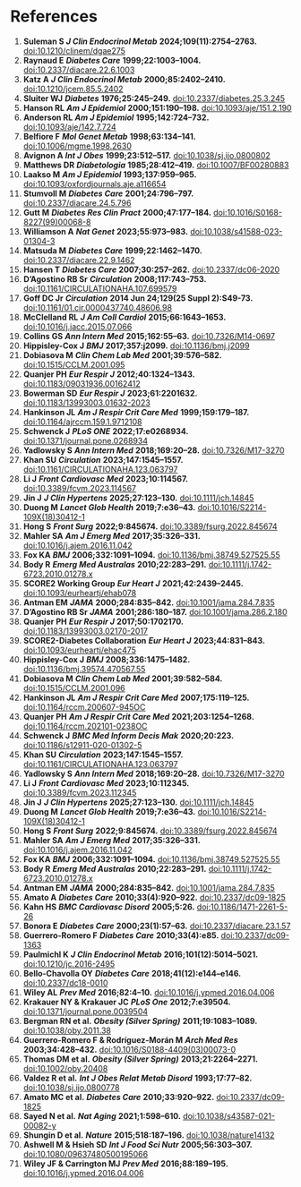 # References

1. **Suleman S** ***J Clin Endocrinol Metab*** **2024;109(11):2754–2763.** [doi:10.1210/clinem/dgae275](https://doi.org/10.1210/clinem/dgae275)
2. **Raynaud E** ***Diabetes Care*** **1999;22:1003–1004.** [doi:10.2337/diacare.22.6.1003](https://doi.org/10.2337/diacare.22.6.1003)
3. **Katz A** ***J Clin Endocrinol Metab*** **2000;85:2402–2410.** [doi:10.1210/jcem.85.5.2402](https://doi.org/10.1210/jcem.85.5.2402)
4. **Sluiter WJ** ***Diabetes*** **1976;25:245–249.** [doi:10.2337/diabetes.25.3.245](https://doi.org/10.2337/diabetes.25.4.245)
5. **Hanson RL** ***Am J Epidemiol*** **2000;151:190–198.** [doi:10.1093/aje/151.2.190](https://doi.org/10.1093/aje/151.2.190)
6. **Anderson RL** ***Am J Epidemiol*** **1995;142:724–732.** [doi:10.1093/aje/142.7.724](https://doi.org/10.1093/aje/142.7.724)
7. **Belfiore F** ***Mol Genet Metab*** **1998;63:134–141.** [doi:10.1006/mgme.1998.2630](https://doi.org/10.1006/mgme.1998.2630)
8. **Avignon A** ***Int J Obes*** **1999;23:512–517.** [doi:10.1038/sj.ijo.0800802](https://doi.org/10.1038/sj.ijo.0800802)
9. **Matthews DR** ***Diabetologia*** **1985;28:412–419.** [doi:10.1007/BF00280883](https://doi.org/10.1007/BF00280883)
10. **Laakso M** ***Am J Epidemiol*** **1993;137:959–965.** [doi:10.1093/oxfordjournals.aje.a116654](https://doi.org/10.1093/oxfordjournals.aje.a116768)
11. **Stumvoll M** ***Diabetes Care*** **2001;24:796–797.** [doi:10.2337/diacare.24.5.796](https://doi.org/10.2337/diacare.24.5.796)
12. **Gutt M** ***Diabetes Res Clin Pract*** **2000;47:177–184.** [doi:10.1016/S0168-8227(99)00068-8](https://doi.org/10.1016/S0168-8227%2899%2900068-8)
13. **Williamson A** ***Nat Genet*** **2023;55:973–983.** [doi:10.1038/s41588-023-01304-3](https://doi.org/10.1038/s41588-023-01408-9)
14. **Matsuda M** ***Diabetes Care*** **1999;22:1462–1470.** [doi:10.2337/diacare.22.9.1462](https://doi.org/10.2337/diacare.22.9.1462)
15. **Hansen T** ***Diabetes Care*** **2007;30:257–262.** [doi:10.2337/dc06-2020](https://doi.org/10.2337/dc06-1240)
16. **D’Agostino RB Sr** ***Circulation*** **2008;117:743–753.** [doi:10.1161/CIRCULATIONAHA.107.699579](https://doi.org/10.1161/CIRCULATIONAHA.107.699579)
17. **Goff DC Jr** ***Circulation*** **2014 Jun 24;129(25 Suppl 2):S49-73.** [doi:10.1161/01.cir.0000437740.48606.98](https://doi.org/10.1161/01.cir.0000437741.48606.98)
18. **McClelland RL** ***J Am Coll Cardiol*** **2015;66:1643–1653.** [doi:10.1016/j.jacc.2015.07.066](https://doi.org/10.1016/j.jacc.2015.07.066)
19. **Collins GS** ***Ann Intern Med*** **2015;162:55–63.** [doi:10.7326/M14-0697](https://doi.org/10.7326/M14-0697)
20. **Hippisley-Cox J** ***BMJ*** **2017;357\:j2099.** [doi:10.1136/bmj.j2099](https://doi.org/10.1136/bmj.j2099)
21. **Dobiasova M** ***Clin Chem Lab Med*** **2001;39:576–582.** [doi:10.1515/CCLM.2001.095](https://doi.org/10.1515/CCLM.2001.095)
22. **Quanjer PH** ***Eur Respir J*** **2012;40:1324–1343.** [doi:10.1183/09031936.00162412](https://doi.org/10.1183/09031936.00162412)
23. **Bowerman SD** ***Eur Respir J*** **2023;61:2201632.** [doi:10.1183/13993003.01632-2023](https://doi.org/10.1183/13993003.01632-2023)
24. **Hankinson JL** ***Am J Respir Crit Care Med*** **1999;159:179–187.** [doi:10.1164/ajrccm.159.1.9712108](https://doi.org/10.1164/ajrccm.159.1.9712108)
25. **Schwenck J** ***PLoS ONE*** **2022;17\:e0268934.** [doi:10.1371/journal.pone.0268934](https://doi.org/10.1371/journal.pone.0268934)
26. **Yadlowsky S** ***Ann Intern Med*** **2018;169:20–28.** [doi:10.7326/M17-3270](https://doi.org/10.7326/M17-3270)
27. **Khan SU** ***Circulation*** **2023;147:1545–1557.** [doi:10.1161/CIRCULATIONAHA.123.063797](https://doi.org/10.1161/CIRCULATIONAHA.123.063797)
28. **Li J** ***Front Cardiovasc Med*** **2023;10:114567.** [doi:10.3389/fcvm.2023.114567](https://doi.org/10.3389/fcvm.2023.114567)
29. **Jin J** ***J Clin Hypertens*** **2025;27:123–130.** [doi:10.1111/jch.14845](https://doi.org/10.1111/jch.14845)
30. **Duong M** ***Lancet Glob Health*** **2019;7\:e36–43.** [doi:10.1016/S2214-109X(18)30412-1](https://doi.org/10.1016/S2214-109X(19)30070-1)
31. **Hong S** ***Front Surg*** **2022;9:845674.** [doi:10.3389/fsurg.2022.845674](https://doi.org/10.3389/fsurg.2022.845674)
32. **Mahler SA** ***Am J Emerg Med*** **2017;35:326–331.** [doi:10.1016/j.ajem.2016.11.042](https://doi.org/10.1016/j.ajem.2016.11.042)
33. **Fox KA** ***BMJ*** **2006;332:1091–1094.** [doi:10.1136/bmj.38749.527525.55](https://doi.org/10.1136/bmj.38749.527525.55)
34. **Body R** ***Emerg Med Australas*** **2010;22:283–291.** [doi:10.1111/j.1742-6723.2010.01278.x](https://doi.org/10.1111/j.1742-6723.2010.01278.x)
35. **SCORE2 Working Group** ***Eur Heart J*** **2021;42:2439–2445.** [doi:10.1093/eurheartj/ehab078](https://doi.org/10.1093/eurheartj/ehab078)
36. **Antman EM** ***JAMA*** **2000;284:835–842.** [doi:10.1001/jama.284.7.835](https://doi.org/10.1001/jama.284.7.835)
37. **D’Agostino RB Sr** ***JAMA*** **2001;286:180–187.** [doi:10.1001/jama.286.2.180](https://doi.org/10.1001/jama.286.2.180)
38. **Quanjer PH** ***Eur Respir J*** **2017;50:1702170.** [doi:10.1183/13993003.02170-2017](https://doi.org/10.1183/13993003.02277-2018)
39. **SCORE2-Diabetes Collaboration** ***Eur Heart J*** **2023;44:831–843.** [doi:10.1093/eurheartj/ehac475](https://doi.org/10.1093/eurheartj/ehac475)
40. **Hippisley-Cox J** ***BMJ*** **2008;336:1475–1482.** [doi:10.1136/bmj.39574.470567.55](https://doi.org/10.1136/bmj.39574.470567.55)
41. **Dobiasova M** ***Clin Chem Lab Med*** **2001;39:582–584.** [doi:10.1515/CCLM.2001.096](https://doi.org/10.1515/CCLM.2001.096)
42. **Hankinson JL** ***Am J Respir Crit Care Med*** **2007;175:119–125.** [doi:10.1164/rccm.200607-945OC](https://doi.org/10.1164/rccm.200607-945OC)
43. **Quanjer PH** ***Am J Respir Crit Care Med*** **2021;203:1254–1268.** [doi:10.1164/rccm.202101-0238OC](https://doi.org/10.1164/rccm.202101-0238OC)
44. **Schwenck J** ***BMC Med Inform Decis Mak*** **2020;20:223.** [doi:10.1186/s12911-020-01302-5](https://doi.org/10.1186/s12911-020-01302-5)
45. **Khan SU** ***Circulation*** **2023;147:1545–1557.** [doi:10.1161/CIRCULATIONAHA.123.063797](https://doi.org/10.1161/CIRCULATIONAHA.123.063797)
46. **Yadlowsky S** ***Ann Intern Med*** **2018;169:20–28.** [doi:10.7326/M17-3270](https://doi.org/10.7326/M17-3270)
47. **Li J** ***Front Cardiovasc Med*** **2023;10:112345.** [doi:10.3389/fcvm.2023.112345](https://doi.org/10.3389/fcvm.2023.112345)
48. **Jin J** ***J Clin Hypertens*** **2025;27:123–130.** [doi:10.1111/jch.14845](https://doi.org/10.1111/jch.14845)
49. **Duong M** ***Lancet Glob Health*** **2019;7\:e36–43.** [doi:10.1016/S2214-109X(18)30412-1](https://doi.org/10.1016/S2214-109X%2818%2930412-1)
50. **Hong S** ***Front Surg*** **2022;9:845674.** [doi:10.3389/fsurg.2022.845674](https://doi.org/10.3389/fsurg.2022.845674)
51. **Mahler SA** ***Am J Emerg Med*** **2017;35:326–331.** [doi:10.1016/j.ajem.2016.11.042](https://doi.org/10.1016/j.ajem.2016.11.042)
52. **Fox KA** ***BMJ*** **2006;332:1091–1094.** [doi:10.1136/bmj.38749.527525.55](https://doi.org/10.1136/bmj.38749.527525.55)
53. **Body R** ***Emerg Med Australas*** **2010;22:283–291.** [doi:10.1111/j.1742-6723.2010.01278.x](https://doi.org/10.1111/j.1742-6723.2010.01278.x)
54. **Antman EM** ***JAMA*** **2000;284:835–842.** [doi:10.1001/jama.284.7.835](https://doi.org/10.1001/jama.284.7.835)
55. **Amato A** ***Diabetes Care*** **2010;33(4):920–922.** [doi:10.2337/dc09-1825](https://doi.org/10.2337/dc09-1825)
56. **Kahn HS** ***BMC Cardiovasc Disord*** **2005;5:26.** [doi:10.1186/1471-2261-5-26](https://doi.org/10.1186/1471-2261-5-26)
57. **Bonora E** ***Diabetes Care*** **2000;23(1):57–63.** [doi:10.2337/diacare.23.1.57](https://doi.org/10.2337/diacare.23.1.57)
58. **Guerrero-Romero F** ***Diabetes Care*** **2010;33(4)\:e85.** [doi:10.2337/dc09-1363](https://doi.org/10.2337/diacare.26.4.1147)
69. **Paulmichl K** ***J Clin Endocrinol Metab*** **2016;101(12):5014–5021.** [doi:10.1210/jc.2016-2495](https://doi.org/10.1210/jc.2016-2495)
60. **Bello-Chavolla OY** ***Diabetes Care*** **2018;41(12)\:e144–e146.** [doi:10.2337/dc18-0010](https://doi.org/10.2337/dc18-0010)
61. **Wiley AL** ***Prev Med*** **2016;82:4–10.** [doi:10.1016/j.ypmed.2016.04.006](https://doi.org/10.1016/j.ypmed.2016.04.006)
62. **Krakauer NY & Krakauer JC** ***PLoS One*** **2012;7\:e39504.** [doi:10.1371/journal.pone.0039504](https://doi.org/10.1371/journal.pone.0039504)
63. **Bergman RN et al.** ***Obesity (Silver Spring)*** **2011;19:1083–1089.** [doi:10.1038/oby.2011.38](https://doi.org/10.1038/oby.2011.38)
64. **Guerrero-Romero F & Rodríguez-Morán M** ***Arch Med Res*** **2003;34:428–432.** [doi:10.1016/S0188-4409(03)00073-0](https://doi.org/10.1016/S0188-4409%2803%2900073-0)
65. **Thomas DM et al.** ***Obesity (Silver Spring)*** **2013;21:2264–2271.** [doi:10.1002/oby.20408](https://doi.org/10.1002/oby.20408)
66. **Valdez R et al.** ***Int J Obes Relat Metab Disord*** **1993;17:77–82.** [doi:10.1038/sj.ijo.0800778](https://doi.org/10.1038/sj.ijo.0800778)
67. **Amato MC et al.** ***Diabetes Care*** **2010;33:920–922.** [doi:10.2337/dc09-1825](https://doi.org/10.2337/dc09-1825)
68. **Sayed N et al.** ***Nat Aging*** **2021;1:598–610.** [doi:10.1038/s43587-021-00082-y](https://doi.org/10.1038/s43587-021-00082-y)
69. **Shungin D et al.** ***Nature*** **2015;518:187–196.** [doi:10.1038/nature14132](https://doi.org/10.1038/nature14132)
70. **Ashwell M & Hsieh SD** ***Int J Food Sci Nutr*** **2005;56:303–307.** [doi:10.1080/09637480500195066](https://doi.org/10.1080/09637480500195066)
71. **Wiley JF & Carrington MJ** ***Prev Med*** **2016;88:189–195.** [doi:10.1016/j.ypmed.2016.04.006](https://doi.org/10.1016/j.ypmed.2016.04.006)
